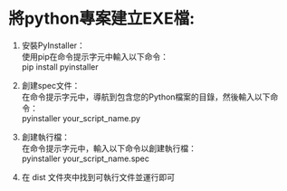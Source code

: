 # 將python專案建立EXE檔: 
1. 安裝PyInstaller：  
使用pip在命令提示字元中輸入以下命令：  
pip install pyinstaller

2. 創建spec文件：  
在命令提示字元中，導航到包含您的Python檔案的目錄，然後輸入以下命令：  
pyinstaller your_script_name.py

3. 創建執行檔：  
在命令提示字元中，輸入以下命令以創建執行檔：  
pyinstaller your_script_name.spec

4. 在 dist 文件夾中找到可執行文件並運行即可
